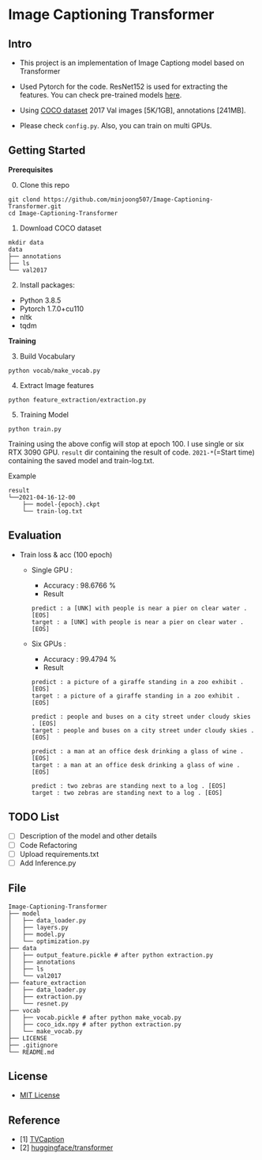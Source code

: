 # Image Captioning Transformer

## Intro

- This project is an implementation of Image Captiong model based on Transformer

- Used Pytorch for the code. ResNet152 is used for extracting the features. You can check pre-trained models [here](https://github.com/pytorch/vision/tree/master/torchvision/models).

- Using [COCO dataset](https://cocodataset.org/#home) 2017 Val images [5K/1GB], annotations [241MB].

- Please check `config.py`. Also, you can train on multi GPUs.

## Getting Started
**Prerequisites**

0. Clone this repo
```
git clond https://github.com/minjoong507/Image-Captioning-Transformer.git
cd Image-Captioning-Transformer
```

1. Download COCO dataset
```
mkdir data
data
├── annotations
├── ls
└── val2017
```

2. Install packages:

- Python 3.8.5
- Pytorch 1.7.0+cu110
- nltk
- tqdm

**Training**

3. Build Vocabulary


```
python vocab/make_vocab.py
```

4. Extract Image features


```
python feature_extraction/extraction.py
```

5. Training Model

```
python train.py
```

Training using the above config will stop at epoch 100. I use single or six RTX 3090 GPU. `result` dir containing the result of code. `2021-*`(=Start time) containing the saved model and train-log.txt.

Example
```
result
└──2021-04-16-12-00
    ├── model-{epoch}.ckpt
    └── train-log.txt
```

## Evaluation

- Train loss & acc (100 epoch)
    - Single GPU : 
        - Accuracy : 98.6766 %
        - Result
        ```
        predict : a [UNK] with people is near a pier on clear water . [EOS]
        target : a [UNK] with people is near a pier on clear water . [EOS]
        ```
        
    - Six GPUs : 
        - Accuracy : 99.4794 %
        - Result
        ```
        predict : a picture of a giraffe standing in a zoo exhibit . [EOS]
        target : a picture of a giraffe standing in a zoo exhibit . [EOS]

        predict : people and buses on a city street under cloudy skies . [EOS]
        target : people and buses on a city street under cloudy skies . [EOS]

        predict : a man at an office desk drinking a glass of wine . [EOS]
        target : a man at an office desk drinking a glass of wine . [EOS]

        predict : two zebras are standing next to a log . [EOS]
        target : two zebras are standing next to a log . [EOS]
        ```

## TODO List
- [ ] Description of the model and other details
- [ ] Code Refactoring
- [ ] Upload requirements.txt
- [ ] Add Inference.py

## File
```
Image-Captioning-Transformer
├── model
│   ├── data_loader.py
│   ├── layers.py
│   ├── model.py
│   └── optimization.py
├── data
│   ├── output_feature.pickle # after python extraction.py
│   ├── annotations
│   ├── ls
│   └── val2017
├── feature_extraction
│   ├── data_loader.py
│   ├── extraction.py
│   └── resnet.py
├── vocab
│   ├── vocab.pickle # after python make_vocab.py
│   ├── coco_idx.npy # after python extraction.py
│   └── make_vocab.py
├── LICENSE
├── .gitignore
└── README.md
```

## License
- [MIT License](https://opensource.org/licenses/MIT)

## Reference
- [1] [TVCaption](https://github.com/jayleicn/TVCaption)
- [2] [huggingface/transformer](https://github.com/huggingface/transformers)
